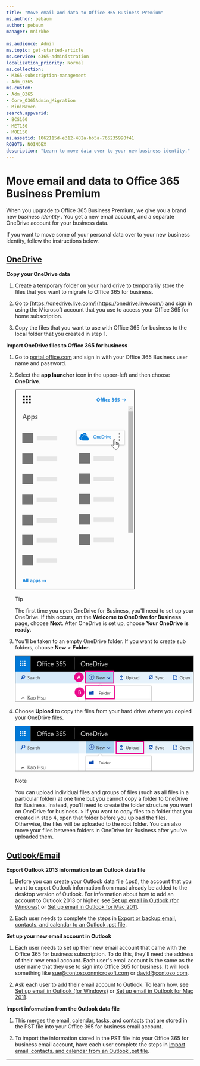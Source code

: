 ```yaml
---
title: "Move email and data to Office 365 Business Premium"
ms.author: pebaum
author: pebaum
manager: mnirkhe

ms.audience: Admin
ms.topic: get-started-article
ms.service: o365-administration
localization_priority: Normal
ms.collection: 
- M365-subscription-management 
- Adm_O365
ms.custom:
- Adm_O365
- Core_O365Admin_Migration
- MiniMaven
search.appverid:
- BCS160
- MET150
- MOE150
ms.assetid: 1062115d-e312-482a-bb5a-765235990f41
ROBOTS: NOINDEX
description: "Learn to move data over to your new business identity."
---
```


# Move email and data to Office 365 Business Premium

When you upgrade to Office 365 Business Premium, we give you a brand new  *business identity*  . You get a new email account, and a separate OneDrive account for your business data. 
  
If you want to move some of your personal data over to your new business identity, follow the instructions below.
  
## [OneDrive](#tab/OneDrive)
  
 **Copy your OneDrive data**
1. Create a temporary folder on your hard drive to temporarily store the files that you want to migrate to Office 365 for business.
    
2. Go to [https://onedrive.live.com/](https://onedrive.live.com/) and sign in using the Microsoft account that you use to access your Office 365 for home subscription. 
    
3. Copy the files that you want to use with Office 365 for business to the local folder that you created in step 1.
    
 **Import OneDrive files to Office 365 for business**
1. Go to [portal.office.com](https://go.microsoft.com/fwlink/?LinkId=816877) and sign in with your Office 365 Business user name and password. 
    
2. Select the **app launcher** icon in the upper-left and then choose **OneDrive**.
    
    ![The Office 365 app launcher with the OneDrive app highlighted](../media/c292e58a-6ee3-4288-9ea9-ce627fec8855.png)
  
    > [!TIP]
    > The first time you open OneDrive for Business, you'll need to set up your OneDrive. If this occurs, on the **Welcome to OneDrive for Business** page, choose **Next**. After OneDrive is set up, choose **Your OneDrive is ready**. 
  
3. You'll be taken to an empty OneDrive folder. If you want to create sub folders, choose **New** \> **Folder**.
    
    ![Create a new folder in OneDrive for business.](../media/be749106-75e8-4439-b817-7f08567a58f3.png)
  
4. Choose **Upload** to copy the files from your hard drive where you copied your OneDrive files. 
    
    ![Upload files to OneDrive for business.](../media/7ead68f7-30b3-4bbb-a2e3-2fa16a75c5e5.png)
  
    > [!NOTE]
    >  You can upload individual files and groups of files (such as all files in a particular folder) at one time but you cannot copy a folder to OneDrive for Business. Instead, you'll need to create the folder structure you want on OneDrive for business. >  If you want to copy files to a folder that you created in step 4, open that folder before you upload the files. Otherwise, the files will be uploaded to the root folder. You can also move your files between folders in OneDrive for Business after you've uploaded them. 
  
## [Outlook/Email](#tab/Outlook)
  
 **Export Outlook 2013 information to an Outlook data file**
1. Before you can create your Outlook data file (.pst), the account that you want to export Outlook information from must already be added to the desktop version of Outlook. For information about how to add an account to Outlook 2013 or higher, see [Set up email in Outlook (for Windows)](https://support.office.com/article/6e27792a-9267-4aa4-8bb6-c84ef146101b.aspx) or [Set up email in Outlook for Mac 2011](https://support.office.com/article/d7b404a0-6e18-4d95-bed8-2de7661563ca.aspx).
    
2. Each user needs to complete the steps in [Export or backup email, contacts, and calendar to an Outlook .pst file](https://support.office.com/article/14252b52-3075-4e9b-be4e-ff9ef1068f91.aspx).
    
 **Set up your new email account in Outlook**
1. Each user needs to set up their new email account that came with the Office 365 for business subscription. To do this, they'll need the address of their new email account. Each user's email account is the same as the user name that they use to sign into Office 365 for business. It will look something like sue@contoso.onmicrosoft.com or david@contoso.com.
    
2. Ask each user to add their email account to Outlook. To learn how, see [Set up email in Outlook (for Windows)](https://support.office.com/article/6e27792a-9267-4aa4-8bb6-c84ef146101b.aspx) or [Set up email in Outlook for Mac 2011](https://support.office.com/article/d7b404a0-6e18-4d95-bed8-2de7661563ca.aspx).
    
 **Import information from the Outlook data file**
1. This merges the email, calendar, tasks, and contacts that are stored in the PST file into your Office 365 for business email account.
    
2. To import the information stored in the PST file into your Office 365 for business email account, have each user complete the steps in [Import email, contacts, and calendar from an Outlook .pst file](https://support.office.com/article/431a8e9a-f99f-4d5f-ae48-ded54b3440ac.aspx).
    
---

